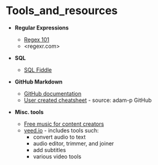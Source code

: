 # Tools_and_resources

* **Regular Expressions**
  * [Regex 101](https://regex101.com/)
  * <regexr.com>
  
* **SQL**
  * [SQL Fiddle](http://sqlfiddle.com/)

* **GitHub Markdown**
  * [GitHub documentation](https://docs.github.com/en/get-started/writing-on-github/getting-started-with-writing-and-formatting-on-github/basic-writing-and-formatting-syntax)
  * [User created cheatsheet](https://github.com/adam-p/markdown-here/wiki/Markdown-Cheatsheet) - source: adam-p GitHub
  
* **Misc. tools**
  * [Free music for content creators](https://tunetank.com/)
  * [veed.io](https://www.veed.io) - includes tools such:
    * convert audio to text
    * audio editor, trimmer, and joiner
    * add subtitles  
    * various video tools
